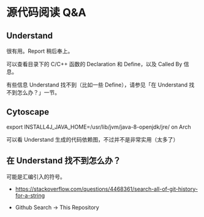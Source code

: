 # 源代码阅读 Q&A

## Understand
很有用。Report 稍后奉上。

可以查看目录下的 C/C++ 函数的 Declaration 和 Define，以及 Called By 信息。

有些信息 Understand 找不到（比如一些 Define），请参见「在 Understand 找不到怎么办？」一节。

## Cytoscape
export INSTALL4J_JAVA_HOME=/usr/lib/jvm/java-8-openjdk/jre/
on Arch

可以看 Understand 生成的代码依赖图，不过并不是非常实用（太多了）

## 在 Understand 找不到怎么办？
可能是汇编引入的符号。

- https://stackoverflow.com/questions/4468361/search-all-of-git-history-for-a-string

- Github Search -> This Repository
